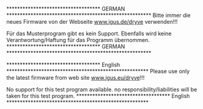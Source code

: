 *********************************** GERMAN ******************************************************
Bitte immer die neues Firmware von der Webseite www.igus.de/dryve verwenden!!!

Für das Musterprogram gibt es kein Support.
Ebenfalls wird keine Verantwortung/Haftung für das Programm übernommen.
*********************************** GERMAN ******************************************************



*********************************** English *****************************************************
Please use only the latest firmware from web site www.igus.eu/dryve!!!

No support for this test program available.
no responsibility/liabilities will be taken for this test program.
*********************************** English *****************************************************
